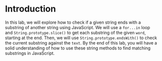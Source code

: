 # Introduction

In this lab, we will explore how to check if a given string ends with a substring of another string using JavaScript. We will use a `for...in` loop and `String.prototype.slice()` to get each substring of the given `word`, starting at the end. Then, we will use `String.prototype.endsWith()` to check the current substring against the `text`. By the end of this lab, you will have a solid understanding of how to use these string methods to find matching substrings in JavaScript.
